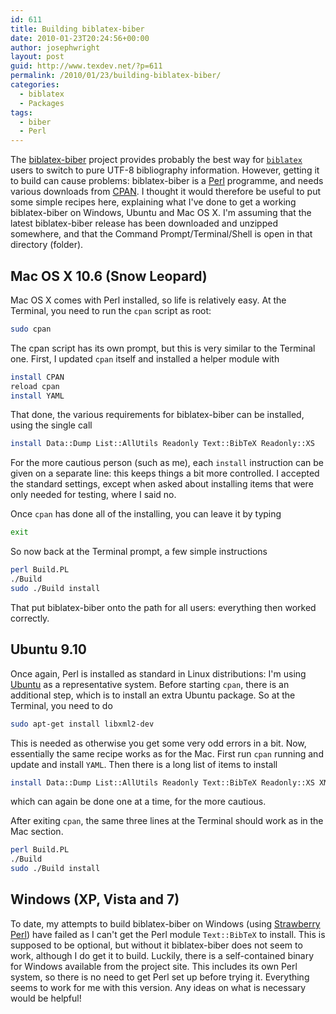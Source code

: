 ```yaml
---
id: 611
title: Building biblatex-biber
date: 2010-01-23T20:24:56+00:00
author: josephwright
layout: post
guid: http://www.texdev.net/?p=611
permalink: /2010/01/23/building-biblatex-biber/
categories:
  - biblatex
  - Packages
tags:
  - biber
  - Perl
---
```

The [biblatex-biber](http://biblatex-biber.sourceforge.net/) project provides probably the best way for [`biblatex`](https://ctan.org/pkg/biblatex) users to switch to pure UTF-8 bibliography information. However, getting it to build can cause problems: biblatex-biber is a [Perl](http://www.perl.org/) programme, and needs various downloads from [CPAN](http://www.cpan.org/). I thought it would therefore be useful to put some simple recipes here, explaining what I've done to get a working biblatex-biber on Windows, Ubuntu and Mac OS X. I'm assuming that the latest biblatex-biber release has been downloaded and unzipped somewhere, and that the Command Prompt/Terminal/Shell is open in that directory (folder).

## Mac OS X 10.6 (Snow Leopard)

Mac OS X comes with Perl installed, so life is relatively easy. At the Terminal, you need to run the `cpan` script as root:

```bash
sudo cpan
```

The cpan script has its own prompt, but this is very similar to the Terminal one. First, I updated `cpan` itself and installed a helper module with

```bash
install CPAN
reload cpan
install YAML
```

That done, the various requirements for biblatex-biber can be installed, using the single call

```bash
install Data::Dump List::AllUtils Readonly Text::BibTeX Readonly::XS
```

For the more cautious person (such as me), each `install` instruction can be given on a separate line: this keeps things a bit more controlled. I accepted the standard settings, except when asked about installing items that were only needed for testing, where I said no.

Once `cpan` has done all of the installing, you can leave it by typing

```bash
exit
```

So now back at the Terminal prompt, a few simple instructions

```bash
perl Build.PL
./Build
sudo ./Build install
```

That put biblatex-biber onto the path for all users: everything then worked correctly.

## Ubuntu 9.10

Once again, Perl is installed as standard in Linux distributions: I'm using [Ubuntu](http://www.ubuntu.com/) as a representative system. Before starting `cpan`, there is an additional step, which is to install an extra Ubuntu package. So at the Terminal, you need to do

```bash
sudo apt-get install libxml2-dev
```

This is needed as otherwise you get some very odd errors in a bit. Now, essentially the same recipe works as for the Mac. First run `cpan` running and update and install `YAML`. Then there is a long list of items to install

```bash
install Data::Dump List::AllUtils Readonly Text::BibTeX Readonly::XS XML::Writer XML::LibXML File::Slurp
```

which can again be done one at a time, for the more cautious.

After exiting `cpan`, the same three lines at the Terminal should work as in the Mac section.

```bash
perl Build.PL
./Build
sudo ./Build install
```

## Windows (XP, Vista and 7)

To date, my attempts to build biblatex-biber on Windows (using [Strawberry Perl](http://strawberryperl.com/)) have failed as I can't get the Perl module `Text::BibTeX` to install. This is supposed to be optional, but without it biblatex-biber does not seem to work, although I do get it to build. Luckily, there is a self-contained binary for Windows available from the project site. This includes its own Perl system, so there is no need to get Perl set up before trying it. Everything seems to work for me with this version. Any ideas on what is necessary would be helpful!
